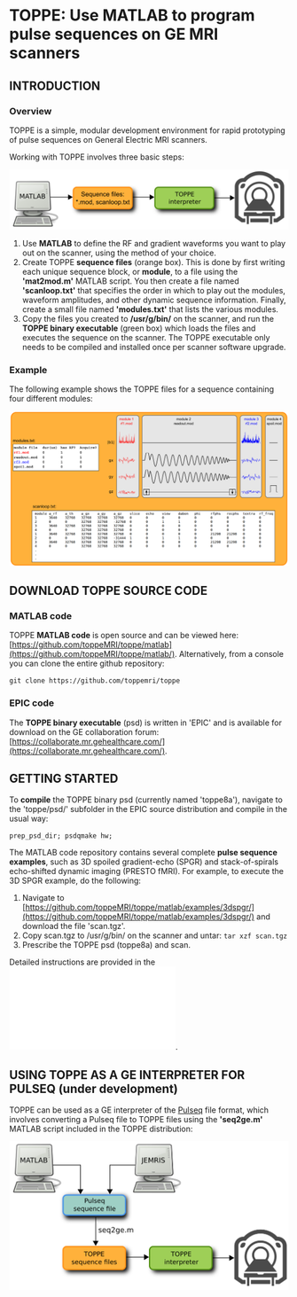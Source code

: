 # TOPPE: Use MATLAB to program pulse sequences on GE MRI scanners


## INTRODUCTION


### Overview

TOPPE is a simple, modular development environment for rapid prototyping of pulse sequences on General Electric MRI scanners.

Working with TOPPE involves three basic steps:

![TOPPE workflow](/figs/workflow.png)

1. Use **MATLAB** to define the RF and gradient waveforms you want to play out on the scanner, using the method of your choice.
1. Create TOPPE **sequence files** (orange box). This is done by first writing each unique sequence block, or **module**, to a file using the **'mat2mod.m'** MATLAB script. 
You then create a file named **'scanloop.txt'** that specifies the order in which to play out the modules, waveform amplitudes, and other dynamic sequence information. 
Finally, create a small file named **'modules.txt'** that lists the various modules.
1. Copy the files you created to **/usr/g/bin/** on the scanner, and run the **TOPPE binary executable** (green box) which loads the files and executes the sequence on the scanner.
The TOPPE executable only needs to be compiled and installed once per scanner software upgrade.


### Example 

The following example shows the TOPPE files for a sequence containing four different modules:

![TOPPE files](/figs/files.png)



## DOWNLOAD TOPPE SOURCE CODE


### MATLAB code

TOPPE **MATLAB code** is open source and can be viewed here: [https://github.com/toppeMRI/toppe/matlab](https://github.com/toppeMRI/toppe/matlab/).
Alternatively, from a console you can clone the entire github repository:

```
git clone https://github.com/toppemri/toppe
```

### EPIC code

The **TOPPE binary executable** (psd) is written in 'EPIC' and is available for download on the GE collaboration forum: [https://collaborate.mr.gehealthcare.com/](https://collaborate.mr.gehealthcare.com/).


## GETTING STARTED

To **compile** the TOPPE binary psd (currently named 'toppe8a'), navigate to the 'toppe/psd/' subfolder in the EPIC source distribution and compile in the usual way:
```
prep_psd_dir; psdqmake hw;
```

The MATLAB code repository contains several complete **pulse sequence examples**, such as 3D spoiled gradient-echo (SPGR) and stack-of-spirals echo-shifted dynamic imaging (PRESTO fMRI).
For example, to execute the 3D SPGR example, do the following:

1. Navigate to [https://github.com/toppeMRI/toppe/matlab/examples/3dspgr/](https://github.com/toppeMRI/toppe/matlab/examples/3dspgr/) and download the file 'scan.tgz'.
2. Copy scan.tgz to /usr/g/bin/ on the scanner and untar: ```tar xzf scan.tgz```
3. Prescribe the TOPPE psd (toppe8a) and scan.

Detailed instructions are provided in the ![TOPPE user guide](TOPPE_Guide.pdf).


## USING TOPPE AS A GE INTERPRETER FOR PULSEQ (under development)

TOPPE can be used as a GE interpreter of the [Pulseq](https://pulseq.github.io) file format, which involves converting a Pulseq file to TOPPE files using the **'seq2ge.m'** MATLAB script included in the TOPPE distribution:

![TOPPE files](/figs/pulseq.png)



